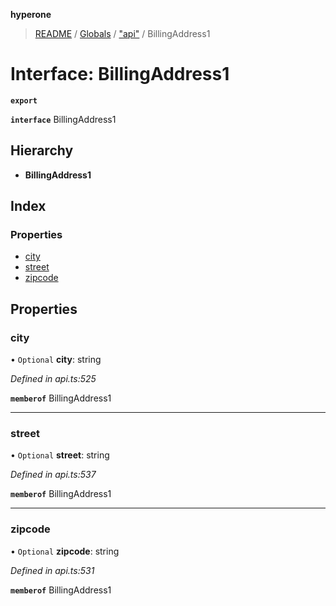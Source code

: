 **hyperone**

> [README](../README.md) / [Globals](../globals.md) / ["api"](../modules/_api_.md) / BillingAddress1

# Interface: BillingAddress1

**`export`** 

**`interface`** BillingAddress1

## Hierarchy

* **BillingAddress1**

## Index

### Properties

* [city](_api_.billingaddress1.md#city)
* [street](_api_.billingaddress1.md#street)
* [zipcode](_api_.billingaddress1.md#zipcode)

## Properties

### city

• `Optional` **city**: string

*Defined in api.ts:525*

**`memberof`** BillingAddress1

___

### street

• `Optional` **street**: string

*Defined in api.ts:537*

**`memberof`** BillingAddress1

___

### zipcode

• `Optional` **zipcode**: string

*Defined in api.ts:531*

**`memberof`** BillingAddress1
